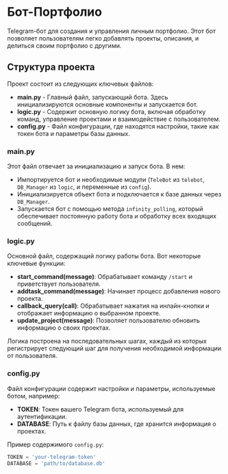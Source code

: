 # Бот-Портфолио

Telegram-бот для создания и управления личным портфолио. Этот бот позволяет пользователям легко добавлять проекты, описания, и делиться своим портфолио с другими.


## Структура проекта

Проект состоит из следующих ключевых файлов:

- **main.py** - Главный файл, запускающий бота. Здесь инициализируются основные компоненты и запускается бот.
- **logic.py** - Содержит основную логику бота, включая обработку команд, управление проектами и взаимодействие с пользователем.
- **config.py** - Файл конфигурации, где находятся настройки, такие как токен бота и параметры базы данных.

### main.py

Этот файл отвечает за инициализацию и запуск бота. В нем:

- Импортируется бот и необходимые модули (`TeleBot` из `telebot`, `DB_Manager` из `logic`, и переменные из `config`).
- Инициализируется объект бота и подключается к базе данных через `DB_Manager`.
- Запускается бот с помощью метода `infinity_polling`, который обеспечивает постоянную работу бота и обработку всех входящих сообщений.

### logic.py

Основной файл, содержащий логику работы бота. Вот некоторые ключевые функции:

- **start_command(message)**: Обрабатывает команду `/start` и приветствует пользователя.
- **addtask_command(message)**: Начинает процесс добавления нового проекта.
- **callback_query(call)**: Обрабатывает нажатия на инлайн-кнопки и отображает информацию о выбранном проекте.
- **update_project(message)**: Позволяет пользователю обновить информацию о своих проектах.

Логика построена на последовательных шагах, каждый из которых регистрирует следующий шаг для получения необходимой информации от пользователя.

### config.py

Файл конфигурации содержит настройки и параметры, используемые ботом, например:

- **TOKEN**: Токен вашего Telegram бота, используемый для аутентификации.
- **DATABASE**: Путь к файлу базы данных, где хранится информация о проектах.

Пример содержимого `config.py`:

```python
TOKEN = 'your-telegram-token'
DATABASE = 'path/to/database.db'
